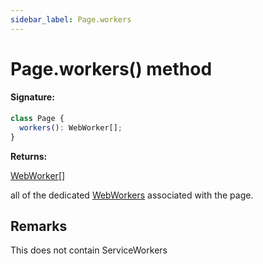 ```yaml
---
sidebar_label: Page.workers
---
```


# Page.workers() method

#### Signature:

```typescript
class Page {
  workers(): WebWorker[];
}
```

**Returns:**

[WebWorker](./puppeteer.webworker.md)\[\]

all of the dedicated [WebWorkers](https://developer.mozilla.org/en-US/docs/Web/API/Web_Workers_API) associated with the page.

## Remarks

This does not contain ServiceWorkers
